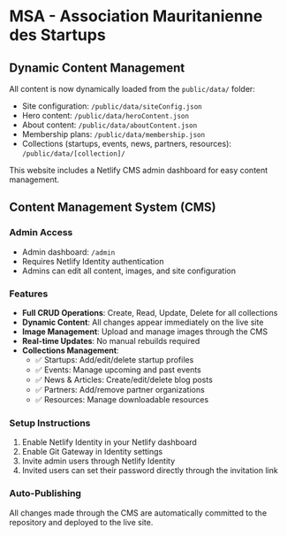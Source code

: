 # MSA - Association Mauritanienne des Startups

## Dynamic Content Management

All content is now dynamically loaded from the `public/data/` folder:
- Site configuration: `/public/data/siteConfig.json`
- Hero content: `/public/data/heroContent.json`
- About content: `/public/data/aboutContent.json`
- Membership plans: `/public/data/membership.json`
- Collections (startups, events, news, partners, resources): `/public/data/[collection]/`

This website includes a Netlify CMS admin dashboard for easy content management.
## Content Management System (CMS)
### Admin Access
- Admin dashboard: `/admin`
- Requires Netlify Identity authentication
- Admins can edit all content, images, and site configuration
### Features
- **Full CRUD Operations**: Create, Read, Update, Delete for all collections
- **Dynamic Content**: All changes appear immediately on the live site
- **Image Management**: Upload and manage images through the CMS
- **Real-time Updates**: No manual rebuilds required
- **Collections Management**:
  - ✅ Startups: Add/edit/delete startup profiles
  - ✅ Events: Manage upcoming and past events
  - ✅ News & Articles: Create/edit/delete blog posts
  - ✅ Partners: Add/remove partner organizations
  - ✅ Resources: Manage downloadable resources
### Setup Instructions
1. Enable Netlify Identity in your Netlify dashboard
2. Enable Git Gateway in Identity settings
3. Invite admin users through Netlify Identity
4. Invited users can set their password directly through the invitation link
### Auto-Publishing
All changes made through the CMS are automatically committed to the repository and deployed to the live site.